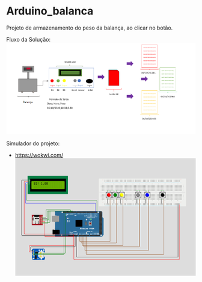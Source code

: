 # Arduino_balanca
Projeto  de armazenamento do peso da balança, ao clicar no botão. 

Fluxo da Solução:
![Fluxo da solução](./fluxo.PNG)


Simulador do projeto: 
- https://wokwi.com/
![Arduino Mega 2560](./Arduino_mega.PNG)
